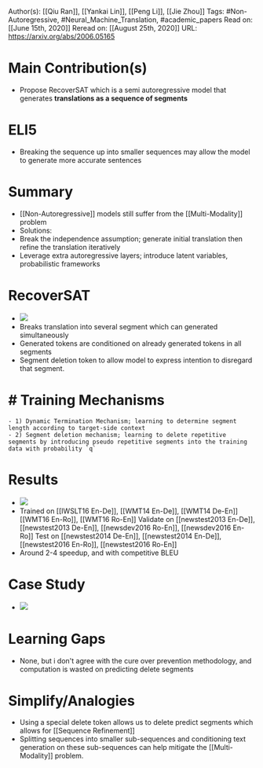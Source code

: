 Author(s): [[Qiu Ran]], [[Yankai Lin]], [[Peng Li]], [[Jie Zhou]]
Tags: #Non-Autoregressive, #Neural_Machine_Translation, #academic_papers
Read on: [[June 15th, 2020]]
Reread on: [[August 25th, 2020]]
URL: https://arxiv.org/abs/2006.05165
# Main Contribution(s)
- Propose RecoverSAT which is a semi autoregressive model that generates **translations as a sequence of segments**
# ELI5
- Breaking the sequence up into smaller sequences may allow the model to generate more accurate sentences
# Summary
- [[Non-Autoregressive]] models still suffer from the [[Multi-Modality]] problem
- Solutions:
- Break the independence assumption; generate initial translation then refine the translation iteratively
- Leverage extra autoregressive layers; introduce latent variables, probabilistic frameworks
#  RecoverSAT
- ![](https://firebasestorage.googleapis.com/v0/b/firescript-577a2.appspot.com/o/imgs%2Fapp%2FPaperReadings%2FOh0y2w2cko.png?alt=media&token=695bce41-c1d6-468f-89d8-febdacf9d86e)
- Breaks translation into several segment which can generated simultaneously
- Generated tokens are conditioned on already generated tokens in all segments
- Segment deletion token to allow model to express intention to disregard that segment.
# # Training Mechanisms
    - 1) Dynamic Termination Mechanism; learning to determine segment length according to target-side context
    - 2) Segment deletion mechanism; learning to delete repetitive segments by introducing pseudo repetitive segments into the training data with probability `q`
#  Results
- ![](https://firebasestorage.googleapis.com/v0/b/firescript-577a2.appspot.com/o/imgs%2Fapp%2FPaperReadings%2Fm9LnGe_YHM.png?alt=media&token=94506896-90db-49d9-968c-6d263eaca049)
- Trained on [[IWSLT16 En-De]], [[WMT14 En-De]], [[WMT14 De-En]] [[WMT16 En-Ro]], [[WMT16 Ro-En]]
Validate on [[newstest2013 En-De]], [[newstest2013 De-En]], [[newsdev2016 Ro-En]], [[newsdev2016 En-Ro]]
Test on [[newstest2014 De-En]], [[newstest2014 En-De]], [[newstest2016 En-Ro]], [[newstest2016 Ro-En]]
- Around 2-4 speedup, and with competitive BLEU
#  Case Study
- ![](https://firebasestorage.googleapis.com/v0/b/firescript-577a2.appspot.com/o/imgs%2Fapp%2FPaperReadings%2FbGzNYD3zJp.png?alt=media&token=99613067-a9cf-4bc9-95e0-639c07c96477)
# Learning Gaps
- None, but i don't agree with the cure over prevention methodology, and computation is wasted on predicting delete segments
# Simplify/Analogies
- Using a special delete token allows us to delete predict segments which allows for [[Sequence Refinement]]
- Splitting sequences into smaller sub-sequences and conditioning text generation on these sub-sequences can help mitigate the [[Multi-Modality]] problem. 
